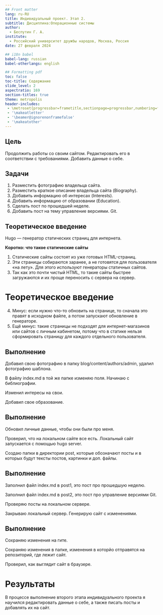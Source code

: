 ```yaml
---
## Front matter
lang: ru-RU
title: Индивидуальный проект. Этап 2.
subtitle: Дисциплина:Операционные системы
author:
  - Беспутин Г. А.
institute:
  - Российский университет дружбы народов, Москва, Россия
date: 27 февраля 2024

## i18n babel
babel-lang: russian
babel-otherlangs: english

## Formatting pdf
toc: false
toc-title: Содержание
slide_level: 2
aspectratio: 169
section-titles: true
theme: metropolis
header-includes:
 - \metroset{progressbar=frametitle,sectionpage=progressbar,numbering=fraction}
 - '\makeatletter'
 - '\beamer@ignorenonframefalse'
 - '\makeatother'
---
```


## Цель

Продолжить работы со своим сайтом. Редактировать его в соответствии с требованиями. Добавить данные о себе.

## Задачи

1. Разместить фотографию владельца сайта.
2. Разместить краткое описание владельца сайта (Biography).
3. Добавить информацию об интересах (Interests).
4. Добавить информацию от образовании (Education).
5. Сделать пост по прошедшей неделе.
6. Добавить пост на тему управление версиями. Git.

## Теоретическое введение

Hugo — генератор статических страниц для интернета.

**Коротко: что такое статические сайты**

1. Статические сайты состоят из уже готовых HTML-страниц.
2. Эти страницы собираются заранее, а не готовятся для пользователя «на лету». Для этого используют генераторы статичных сайтов.
3. Так как это почти чистый HTML, то такие сайты быстрее загружаются и их проще переносить с сервера на сервер.
    
# Теоретическое введение

4. Минус: если нужно что-то обновить на странице, то сначала это правят в исходном файле, а потом запускают обновление в генераторе.
5. Ещё минус: такие страницы не подходят для интернет-магазинов или сайтов с личным кабинетом, потому что в статике нельзя сформировать страницу для каждого отдельного пользователя.

## Выполнение
Добавил свою фотографию в папку blog/content/authors/admin, удалил фотографию шаблона.

В файлу index.md в той же папке изменяю поля. Начинаю с библиографии.

Изменил интересы на свои.

Добавил свое образование.

## Выполнение

Обновил личные данные, чтобы они были про меня.

Проверил, что на локальном сайте все есть. Локальный сайт запускается с помощью hugo server.

Создаю папки в директории post, которые обозначают посты и в которых будут тексты постов, картинки и доп. файлы.

## Выполнение

Заполнил файл index.md в post1, это пост про прошедшую неделю.

Заполнил файл index.md в post2, это пост про управление версиями Git.

Проверяю посты на локальном сервере.

Закрываю локальный сервер. Генерирую сайт с изменениями.

## Выполнение

Сохраняю изменения на гите.

Сохраняю изменения в папке, изменения в которйо отправятся на репозиторий, где лежит сайт.

Проверил, как выглядит сайт в браузере.

# Результаты

В процессе выполнение второго этапа индивидуального проекта я научилcя редактировать данные о себе, а также писать посты и добавлять их на сайт.




